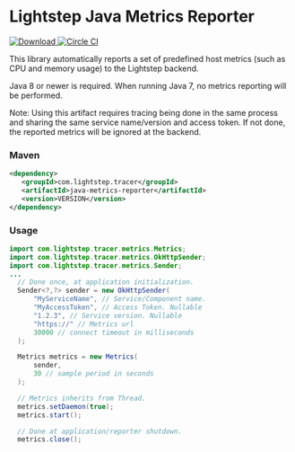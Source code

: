 # Lightstep Java Metrics Reporter

[ ![Download](https://api.bintray.com/packages/lightstep/maven/java-metrics/images/download.svg) ](https://bintray.com/lightstep/maven/) [![Circle CI](https://circleci.com/gh/lightstep/lightstep-metrics-java.svg?style=shield)](https://circleci.com/gh/lightstep/lightstep-metrics-java)

This library automatically reports a set of predefined host metrics
(such as CPU and memory usage) to the Lightstep backend.

Java 8 or newer is required. When running Java 7, no metrics reporting
will be performed.

Note: Using this artifact requires tracing being done in the same process
and sharing the same service name/version and access token. If not done,
the reported metrics will be ignored at the backend.

### Maven

```xml
<dependency>
   <groupId>com.lightstep.tracer</groupId>
   <artifactId>java-metrics-reporter</artifactId>
   <version>VERSION</version>
</dependency>
```

### Usage

```java
import com.lightstep.tracer.metrics.Metrics;
import com.lightstep.tracer.metrics.OkHttpSender;
import com.lightstep.tracer.metrics.Sender;
...
  // Done once, at application initialization.
  Sender<?,?> sender = new OkHttpSender(
      "MyServiceName", // Service/Component name.
      "MyAccessToken", // Access Token. Nullable
      "1.2.3", // Service version. Nullable
      "https://" // Metrics url
      30000 // connect timeout in milliseconds
  );

  Metrics metrics = new Metrics(
      sender, 
      30 // sample period in seconds
  );

  // Metrics inherits from Thread.
  metrics.setDaemon(true);
  metrics.start();

  // Done at application/reporter shutdown.
  metrics.close();
```
